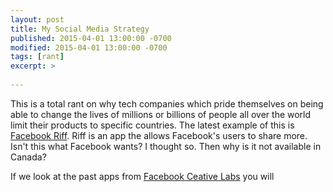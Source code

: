 ```yaml
---
layout: post
title: My Social Media Strategy
published: 2015-04-01 13:00:00 -0700
modified: 2015-04-01 13:00:00 -0700
tags: [rant]
excerpt: >
  
---
```

This is a total rant on why tech companies which pride themselves on being able to change the lives of millions or billions of people all over the world limit their products to specific countries. The latest example of this is [Facebook Riff](https://www.321riff.com/). Riff is an app the allows Facebook's users to share more. Isn't this what Facebook wants? I thought so. Then why is it not available in Canada?

If we look at the past apps from [Facebook Ceative Labs](https://www.facebook.com/labs) you will 